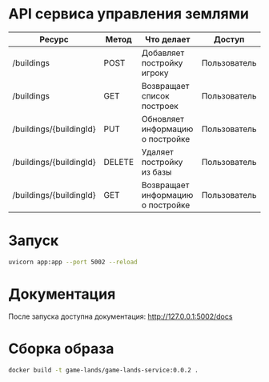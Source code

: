 # API сервиса управления землями


| Ресурс                      | Метод  | Что делает                                                | Доступ       |
| -----------                 | -----  | ---                                                       | ---          |
| /buildings                  | POST   | Добавляет постройку игроку                                | Пользователь |
| /buildings                  | GET    | Возвращает список построек                                | Пользователь |
| /buildings/{buildingId}     | PUT    | Обновляет информацию о постройке                          | Пользователь |
| /buildings/{buildingId}     | DELETE | Удаляет постройку из базы                                 | Пользователь |
| /buildings/{buildingId}     | GET    | Возвращает информацию о постройке                         | Пользователь |   


# Запуск

```bash
uvicorn app:app --port 5002 --reload
```


# Документация

После запуска доступна документация: http://127.0.0.1:5002/docs

# Сборка образа
```bash
docker build -t game-lands/game-lands-service:0.0.2 .
